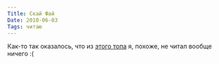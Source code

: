 ```yaml
---
Title: Скай Фай
Date: 2010-06-03
Tags: читаю
---
```


Как-то так оказалось, что из [этого топа][1] я, похоже, не читал вообще ничего :(

[1]: http://nymag.com/arts/books/features/66294/index2.html